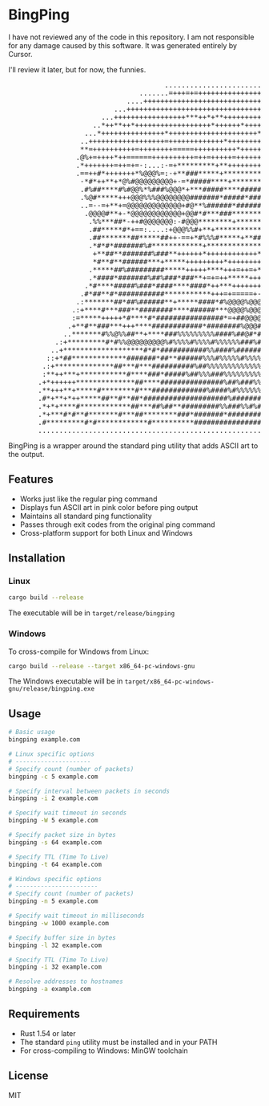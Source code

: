# BingPing
I have not reviewed any of the code in this repository. I am not responsible for any damage caused by this software. It was generated entirely by Cursor.

I'll review it later, but for now, the funnies.  


<pre>
                                     ..................................                             
                               .......=+++=+=+++++++++++++++=+++++++++*....                         
                            ....++++++++++++++++++++++++++++++++++++++===+...                       
                         ...++++++++++++++++++++++++++++++++++++*+++++++*+===...                    
                      ...+++++++++++++++++***++*+**++++++++++++++++++++++++++=-..                   
                    ..*++**++*++++++++++++++++++*++++++*++++++++++++**++++++++++=..                 
                  ...*+++++++++++++++*+++++++++++++++++++++**++*++++++++++*++++*#**.                
                 ..++++++++++++++++++=+++++++++++++*+++++++++++++++====++++++++++**+..              
                 **=++++++++++=++++++++=====++++++++++*+++++++++++===+*++++++++==+*+=.              
                .@%+=++++*++======++++++++++=++=+++++=++++++=+====+*###+=+==---===++*.              
                .*+++++++=++=+=-:...:-=+*********+**++++++++++*#******+:...::--+#%#**.              
                .==++#*+++++++*%@@@%=:-+**###*****+***********+*****#*:.=@@@@@@%*+**%.              
                 -*#*++**+*@%#@@@@@@@@@+-=*#####****+*********#####*=-#@@@@@@@+%#=+++.              
                 .#%##****#%#@@%*%###%@@@*+***#####****#####*#####*=#@@@%##%@@@#*-*@@.              
                 .%@#*****+++@@@%%%@@@@@@@@#######*#####*#########+%@@@@@%%@@@@##-+*=.              
                 ..=--=+**+=@@@@@@@@@@@@@+#@**%######*############*%@@@@@@@@@@@+*-##.               
                  .@@@@#**+-*@@@@@@@@@@@@+@@#*#***###**********##*###@@@@@@@@@=#=*%:.               
                   .%%***##*-++#@@@@@@@:-#@@@********+*******#****%@@#+%@@@#.:%*=*#.                
                   .##*****#*+==:....:+@@@%%#+**+************#####***@@%+..=#+:=##-                 
                   .##*******##*****##++-==+*#%%%#*****+**#########*+==-====+*#%#:.                 
                   .*#*#*#######%#************+**************###*+++**##%%%%%%%#:.                  
                    +**##**#######%###**++++++*++++++++++++******+==+===***####:.                   
                    *#**#**######***+*****+++++++++*++++++++***+++++++*+++####:.                    
                   .*****##%#########*****+++++****+++=++=+**++++++*+***#####:.                     
                   .*####*#######%##%###*###**+=+=++*****++++***+++##**##%%#:.                      
                  .*#****#####%###*####****####*++***+++++++++***++****##%%%+                       
                 .#*##**#*###########***********+++=+=====+-===+++******##+*=                       
                .:*******##*##%######**+*****####*#%@@@@%@@@@@@@#########*+=.                       
               .:+****#***###**########****######***@@@@%@@@@@%**####%%%%*++=.                      
               :=*****+++++*#****#*################*=+##@@@@%++##%%#####%##**.                      
              .+**#**###***+++****############*########%@@@#+*##%%%%%%%#%####.                      
             ..*******#%%@%%##**+****###%%%%%%%%%####%##@#*#%%%#%%%%%%%######.                      
           .:+*********#*#%%@@@@@@@@@%#%%%%#%%%%#%%%%%%###%##%%%#%#%%######%#.                      
          ..+*******************#*#*###########%%####%######%#%%%%%%#########.                      
         ::+*##*************#######*##**######%%%#%%%%%#%%%%%@%%%%%#%%%%####*:                      
        .:+**************##***#***##########%##%%%%%%%%%%%%%%%%%#%%%%##%##*#*+.                     
        :**++***+***********#****###*#####%##%%%###%%%%%%%%%####%##%########**.                     
       .+*++++++**************##****###############%##%###%%#%#%%###########**.                     
       .**+++**+*****#********#***#############%####%#%%%%%%#####%%##%####*###.                     
       .#*+**+*++*****##**#**##*####################%#########################:.                    
       .*+*+****#************##***##%##**#########%%###%%#%######%##%##%#%####*-                    
       .*+***#*#**#*******#***##********###*#######*###########%#%#####%#######+.                   
       .#*********#*#************#**********##################%################*.                   
       ...........................................................................                  
</pre>

BingPing is a wrapper around the standard ping utility that adds ASCII art to the output.

## Features

- Works just like the regular ping command
- Displays fun ASCII art in pink color before ping output
- Maintains all standard ping functionality
- Passes through exit codes from the original ping command
- Cross-platform support for both Linux and Windows

## Installation

### Linux
```bash
cargo build --release
```

The executable will be in `target/release/bingping`

### Windows
To cross-compile for Windows from Linux:

```bash
cargo build --release --target x86_64-pc-windows-gnu
```

The Windows executable will be in `target/x86_64-pc-windows-gnu/release/bingping.exe`

## Usage

```bash
# Basic usage
bingping example.com

# Linux specific options
# ---------------------
# Specify count (number of packets)
bingping -c 5 example.com

# Specify interval between packets in seconds
bingping -i 2 example.com

# Specify wait timeout in seconds
bingping -W 5 example.com

# Specify packet size in bytes
bingping -s 64 example.com

# Specify TTL (Time To Live)
bingping -t 64 example.com

# Windows specific options
# -----------------------
# Specify count (number of packets)
bingping -n 5 example.com

# Specify wait timeout in milliseconds
bingping -w 1000 example.com

# Specify buffer size in bytes
bingping -l 32 example.com

# Specify TTL (Time To Live)
bingping -i 32 example.com

# Resolve addresses to hostnames
bingping -a example.com
```

## Requirements

- Rust 1.54 or later
- The standard `ping` utility must be installed and in your PATH
- For cross-compiling to Windows: MinGW toolchain

## License

MIT